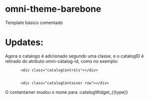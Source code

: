 # omni-theme-barebone
Template básico comentado


# Updates:

Agora o catalogo é adicionado segundo uma classe, e o catalogID é retirado do atributo omni-catalog-id, como no exemplo:


  <div class="catalogWidget_{{type}}"  omni-catalog-id="{{cat.catalogID}}" omni-catalog-limit={{limit}}>
           

           <div class="catalogControls"></div>


           <div class="catalogContainer row"></div>
  </div>
  O contantainer mudou o nome para :catalogWidget_{{type}}